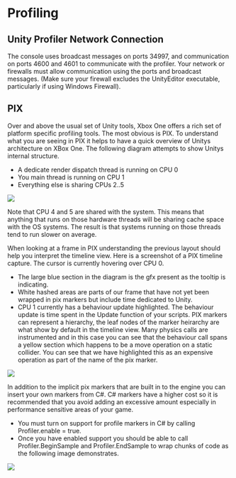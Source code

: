 # Profiling

Unity Profiler Network Connection
---------------

The console uses broadcast messages on ports 34997, and communication on ports 4600 and 4601 to communicate with the profiler. Your network or firewalls must allow communication using the ports and broadcast messages.  (Make sure your firewall excludes the UnityEditor executable, particularly if using Windows Firewall).

PIX
---------------

Over and above the usual set of Unity tools, Xbox One offers a rich set of platform specific profiling tools. The most obvious is PIX. To understand what you are seeing in PIX it helps to have a quick overview of Unitys architecture on XBox One.
The following diagram attempts to show Unitys internal structure.

- A dedicate render dispatch thread is running on CPU 0
- You main thread is running on CPU 1
- Everything else is sharing CPUs 2..5

![](../uploads/Main/XboxOne_ThreadToCoreMappings.png)  


Note that CPU 4 and 5 are shared with the system. 
This means that anything that runs on those hardware threads will be sharing cache space with the OS systems. 
The result is that systems running on those threads tend to run slower on average.

When looking at a frame in PIX understanding the previous layout should help you interpret the timeline view. 
Here is a screenshot of a PIX timeline capture. 
The cursor is currently hovering over CPU 0. 

- The large blue section in the diagram is the gfx present 
  as the tooltip is indicating. 
- White hashed areas are parts of our frame that have not 
  yet been wrapped in pix markers but include time dedicated to Unity.
- CPU 1 currently has a behaviour update highlighted. The 
  behaviour update is time spent in the Update function of your scripts. PIX markers can represent a hierarchy, the leaf nodes of the marker heirarchy are what show by default in the timeline view. Many physics calls are instrumented and in this case you can see that the behaviour call spans a yellow section which happens to be a move operation on a static collider. You can see that we have highlighted this as an expensive operation as part of the name of the pix marker.

![](../uploads/Main/XboxOne_PIX1.png)

In addition to the implicit pix markers that are built in to the engine you can insert your own markers from C#. 
C# markers have a higher cost so it is recommended that you avoid adding an excessive amount especially in performance sensitive areas of your game.

- You must turn on support for profile markers in C# by 
  calling Profiler.enable = true.
- Once you have enabled support you should be able to call 
  Profiler.BeginSample and Profiler.EndSample to wrap chunks of code as the following image demonstrates.

![](../uploads/Main/XboxOne_PIXCustomMarkers.png)